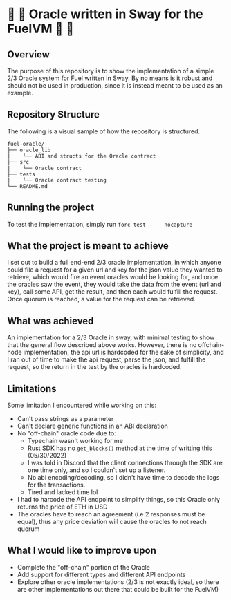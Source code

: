 # :palm_tree: :crystal_ball: Oracle written in Sway for the FuelVM :crystal_ball: :palm_tree: 

## Overview

The purpose of this repository is to show the implementation of a simple 2/3 Oracle system for Fuel written in Sway. 
By no means is it robust and should not be used in production, since it is instead meant to be used as an example.

## Repository Structure

The following is a visual sample of how the repository is structured.

```
fuel-oracle/
├── oracle_lib
|    └── ABI and structs for the Oracle contract
├── src
|    └── Oracle contract
├── tests
|    └── Oracle contract testing
└── README.md
```

## Running the project

To test the implementation, simply run `forc test -- --nocapture`

## What the project is meant to achieve

I set out to build a full end-end 2/3 oracle implementation, in which anyone could file a request for a given url 
and key for the json value they wanted to retrieve, which would fire an event oracles would be looking for, and once 
the oracles saw the event, they would take the data from the event (url and key), call some API, get the result,
and then each would fulfill the request. Once quorum is reached, a value for the request can be retrieved.

## What was achieved

An implementation for a 2/3 Oracle in sway, with minimal testing to show that the general flow described above works.
However, there is no offchain-node implementation, the api url is hardcoded for the sake of simplicity, and I ran out
of time to make the api request, parse the json, and fulfill the request, so the return in the test by the oracles
is hardcoded.

## Limitations

Some limitation I encountered while working on this:
- Can't pass strings as a parameter
- Can't declare generic functions in an ABI declaration 
- No "off-chain" oracle code due to:
  - Typechain wasn't working for me
  - Rust SDK has no `get_blocks()` method at the time of writting this (05/30/2022)
  - I was told in Discord that the client connections through the SDK are one time only, and so I couldn't set up a listener.
  - No abi encoding/decoding, so I didn't have time to decode the logs for the transactions.
  - Tired and lacked time lol
- I had to harcode the API endpoint to simplify things, so this Oracle only returns the price of ETH in USD
- The oracles have to reach an agreement (i.e 2 responses must be equal), thus any price deviation will cause the oracles to not reach quorum

## What I would like to improve upon

- Complete the "off-chain" portion of the Oracle
- Add support for different types and different API endpoints
- Explore other oracle implementations (2/3 is not exactly ideal, so there are other implementations out there that could be built for the FuelVM)
